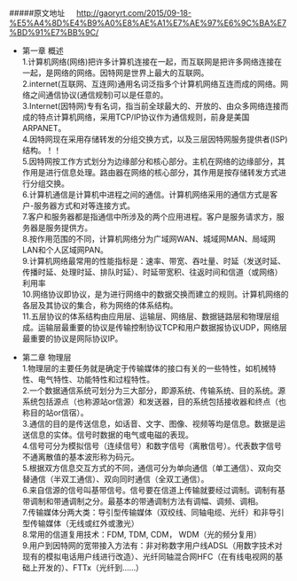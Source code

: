 #####原文地址&emsp;&ensp;http://gaoryrt.com/2015/09-18-%E5%A4%8D%E4%B9%A0%E8%AE%A1%E7%AE%97%E6%9C%BA%E7%BD%91%E7%BB%9C/
 * 第一章 概述   
 1.计算机网络(网络)把许多计算机连接在一起，而互联网是把许多网络连接在一起，是网络的网络。因特网是世界上最大的互联网。   
 2.internet(互联网、互连网)通用名词泛指多个计算机网络互连而成的网络。网络之间通信协议(通信规制)可以是任意的。   
 3.Internet(因特网)专有名词，指当前全球最大的、开放的、由众多网络连接而成的特点计算机网络，采用TCP/IP协议作为通信规则，前身是美国ARPANET。   
 4.因特网现在采用存储转发的分组交换方式，以及三层因特网服务提供者(ISP)结构。！！     
 5.因特网按工作方式划分为边缘部分和核心部分。主机在网络的边缘部分，其作用是进行信息处理。路由器在网络的核心部分，其作用是按存储转发方式进行分组交换。     
 6.计算机通信是计算机中进程之间的通信。计算机网络采用的通信方式是客户-服务器方式和对等连接方式。    
 7.客户和服务器都是指通信中所涉及的两个应用进程。客户是服务请求方，服务器是服务提供方。    
 8.按作用范围的不同，计算机网络分为广域网WAN、城域网MAN、局域网LAN和个人区域网PAN。   
 9.计算机网络最常用的性能指标是：速率、带宽、吞吐量、时延（发送时延、传播时延、处理时延、排队时延）、时延带宽积、往返时间和信道（或网络）利用率    
 10.网络协议即协议，是为进行网络中的数据交换而建立的规则。计算机网络的各层及其协议的集合，称为网络的体系结构。    
 11.五层协议的体系结构由应用层、运输层、网络层、数据链路层和物理层组成。运输层最重要的协议是传输控制协议TCP和用户数据报协议UDP，网络层最重要的协议是网际协议IP。   
      
 * 第二章 物理层         
 1.物理层的主要任务就是确定于传输媒体的接口有关的一些特性，如机械特性、电气特性、功能特性和过程特性。   
 2.一个数据通信系统可划分为三大部分，即源系统、传输系统、目的系统。源系统包括源点（也称源站or信源）和发送器，目的系统包括接收器和终点（也称目的站or信宿）。   
 3.通信的目的是传送信息，如话音、文字、图像、视频等均是信息。数据是运送信息的实体。信号时数据的电气或电磁的表现。   
 4.信号可分为模拟信号（连续信号）和数字信号（离散信号）。代表数字信号不通离散值的基本波形称为码元。   
 5.根据双方信息交互方式的不同，通信可分为单向通信（单工通信）、双向交替通信（半双工通信）、双向同时通信（全双工通信）。   
 6.来自信源的信号叫基带信号。信号要在信道上传输就要经过调制。调制有基带调制和带通调制之分。最基本的带通调制方法有调幅、调频、调相。   
 7.传输媒体分两大类：导引型传输媒体（双绞线、同轴电缆、光纤）和非导引型传输媒体（无线或红外或激光）   
 8.常用的信道复用技术：FDM, TDM, CDM， WDM（光的频分复用）   
 9.用户到因特网的宽带接入方法有：非对称数字用户线ADSL（用数字技术对现有的模拟电话用户线进行改造）、光纤同轴混合网HFC（在有线电视网的基础上开发的）、FTTx（光纤到……）   
 
 